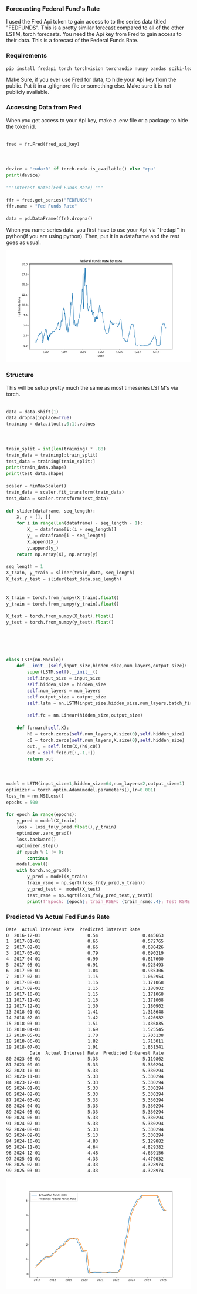 ### Forecasting Federal Fund's Rate

I used the Fred Api token to gain access to to the series data titled "FEDFUNDS". This is a pretty similar forecast compared to all of the other LSTM, torch forecasts. You need the Api key from Fred to gain access to their data. This is a forecast of the Federal Funds Rate.

### Requirements
```bash
pip install fredapi torch torchvision torchaudio numpy pandas sciki-learn matplotlib seaborn
```
Make Sure, if you ever use Fred for data, to hide your Api key from the public. Put it in a .gitignore file or something else. Make sure it is not publicly available.

### Accessing Data from Fred
When you get access to your Api key, make a .env file or a package to hide the token id.
```python

fred = fr.Fred(fred_api_key)



device = "cuda:0" if torch.cuda.is_available() else "cpu"
print(device)

"""Interest Rates(Fed Funds Rate) """

ffr = fred.get_series("FEDFUNDS")
ffr.name = "Fed Funds Rate"

data = pd.DataFrame(ffr).dropna()
```
When you name series data, you first have to use your Api via "fredapi" in python(if you are using python). Then, put it in a dataframe and the rest goes as usual.


![federal_funds_rate_plot](images/federal-funds-rate-date.png)



### Structure
This will be setup pretty much the same as most timeseries LSTM's via torch.
```python

data = data.shift(1)
data.dropna(inplace=True)
training = data.iloc[:,0:1].values



train_split = int(len(training) * .88)
train_data = training[:train_split]
test_data = training[train_split:]
print(train_data.shape)
print(test_data.shape)

scaler = MinMaxScaler()
train_data = scaler.fit_transform(train_data)
test_data = scaler.transform(test_data)

def slider(dataframe, seq_length):
    X, y = [], []
    for i in range(len(dataframe) - seq_length - 1):
        X_ = dataframe[i:(i + seq_length)]
        y_ = dataframe[i + seq_length]
        X.append(X_)
        y.append(y_)
    return np.array(X), np.array(y)

seq_length = 1
X_train, y_train = slider(train_data, seq_length)
X_test,y_test = slider(test_data,seq_length)


X_train = torch.from_numpy(X_train).float()
y_train = torch.from_numpy(y_train).float()

X_test = torch.from_numpy(X_test).float()
y_test = torch.from_numpy(y_test).float()





class LSTM(nn.Module):
    def __init__(self,input_size,hidden_size,num_layers,output_size):
        super(LSTM,self).__init__()
        self.input_size = input_size
        self.hidden_size = hidden_size
        self.num_layers = num_layers
        self.output_size = output_size
        self.lstm = nn.LSTM(input_size,hidden_size,num_layers,batch_first=True)
        
        self.fc = nn.Linear(hidden_size,output_size)
        
    def forward(self,X):
        h0 = torch.zeros(self.num_layers,X.size(0),self.hidden_size)
        c0 = torch.zeros(self.num_layers,X.size(0),self.hidden_size)
        out,_ = self.lstm(X,(h0,c0))
        out = self.fc(out[:,-1,:])
        return out



model = LSTM(input_size=1,hidden_size=64,num_layers=2,output_size=1)
optimizer = torch.optim.Adam(model.parameters(),lr=0.001)
loss_fn = nn.MSELoss()
epochs = 500

for epoch in range(epochs):
    y_pred = model(X_train)
    loss = loss_fn(y_pred.float(),y_train)
    optimizer.zero_grad()
    loss.backward()
    optimizer.step()
    if epoch % 1 != 0:
        continue
    model.eval()
    with torch.no_grad():
        y_pred = model(X_train)
        train_rsme = np.sqrt(loss_fn(y_pred,y_train))
        y_pred_test =  model(X_test)
        test_rsme = np.sqrt(loss_fn(y_pred_test,y_test))
        print(f'Epoch: {epoch}; train_RSEM: {train_rsme:.4}; Test RSME: {test_rsme:.4}')v
```




### Predicted Vs Actual Fed Funds Rate

```text
Date  Actual Interest Rate  Predicted Interest Rate
0  2016-12-01                  0.54                 0.445663
1  2017-01-01                  0.65                 0.572765
2  2017-02-01                  0.66                 0.680426
3  2017-03-01                  0.79                 0.690219
4  2017-04-01                  0.90                 0.817600
5  2017-05-01                  0.91                 0.925493
6  2017-06-01                  1.04                 0.935306
7  2017-07-01                  1.15                 1.062954
8  2017-08-01                  1.16                 1.171068
9  2017-09-01                  1.15                 1.180902
10 2017-10-01                  1.15                 1.171068
11 2017-11-01                  1.16                 1.171068
12 2017-12-01                  1.30                 1.180902
13 2018-01-01                  1.41                 1.318648
14 2018-02-01                  1.42                 1.426982
15 2018-03-01                  1.51                 1.436835
16 2018-04-01                  1.69                 1.525545
17 2018-05-01                  1.70                 1.703138
18 2018-06-01                  1.82                 1.713011
19 2018-07-01                  1.91                 1.831541
         Date  Actual Interest Rate  Predicted Interest Rate
80 2023-08-01                  5.33                 5.119862
81 2023-09-01                  5.33                 5.330294
82 2023-10-01                  5.33                 5.330294
83 2023-11-01                  5.33                 5.330294
84 2023-12-01                  5.33                 5.330294
85 2024-01-01                  5.33                 5.330294
86 2024-02-01                  5.33                 5.330294
87 2024-03-01                  5.33                 5.330294
88 2024-04-01                  5.33                 5.330294
89 2024-05-01                  5.33                 5.330294
90 2024-06-01                  5.33                 5.330294
91 2024-07-01                  5.33                 5.330294
92 2024-08-01                  5.33                 5.330294
93 2024-09-01                  5.13                 5.330294
94 2024-10-01                  4.83                 5.129882
95 2024-11-01                  4.64                 4.829382
96 2024-12-01                  4.48                 4.639156
97 2025-01-01                  4.33                 4.479032
98 2025-02-01                  4.33                 4.328974
99 2025-03-01                  4.33                 4.328974
```

![predicted_actual](images\predicted-vs-actual.png)



